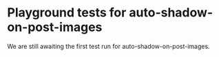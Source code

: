 # Playground tests for auto-shadow-on-post-images
We are still awaiting the first test run for auto-shadow-on-post-images.
